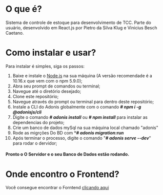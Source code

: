 # O que é?

Sistema de controle de estoque para desenvolvimento de TCC. Parte do usuário, desenvolvido em React.js por Pietro da Silva Klug e Vinicius Besch Caetano.

# Como instalar e usar?

Para instalar é simples, siga os passos:

1. Baixe e instale o [Node.js](https://nodejs.org/en/) na sua máquina (A versão recomendade é a 10.16.x que vem com o npm 5.9.0);
1. Abra seu prompt de comandos ou terminal;
1. Navegue até o diretório desejado;
1. Clone este repositório;
1. Navegue através do prompt ou terminal para dentro deste repositório;
1. Instale a CLI do Adonis globalmente com o comando ***# npm i -g @adonisjs/cli***
1. Digite o comando ***# adonis install*** ou ***# npm install*** para instalar as dependencias do projeto;
1. Crie um banco de dados mySql na sua máquina local chamado "adonis"
1. Rode as migrções Do BD com ****# adonis migration:run***
1. Após terminar o processo, digite o comando "***# adonis serve --dev***" para rodar o dervidor;

#### Pronto o O Servidor e o seu Banco de Dados estão rodando.

# Onde encontro o Frontend?

Você consegue encontrar o Forntend [clicando aqui](https://gitlab.com/projeto-de-desenvolvimento/controle-de-estoque-vk/web)
